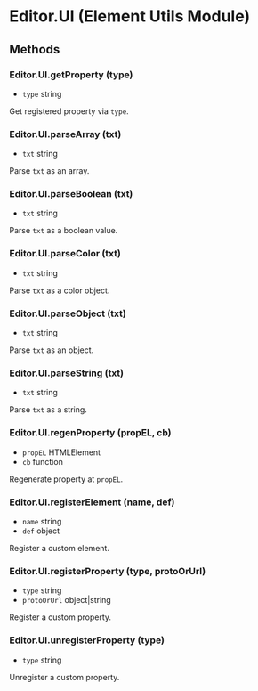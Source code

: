 # Editor.UI (Element Utils Module)

## Methods

### Editor.UI.getProperty (type)

  - `type` string

Get registered property via `type`.

### Editor.UI.parseArray (txt)

  - `txt` string

Parse `txt` as an array.

### Editor.UI.parseBoolean (txt)

  - `txt` string

Parse `txt` as a boolean value.

### Editor.UI.parseColor (txt)

  - `txt` string

Parse `txt` as a color object.

### Editor.UI.parseObject (txt)

  - `txt` string

Parse `txt` as an object.

### Editor.UI.parseString (txt)

  - `txt` string

Parse `txt` as a string.

### Editor.UI.regenProperty (propEL, cb)

  - `propEL` HTMLElement
  - `cb` function

Regenerate property at `propEL`.

### Editor.UI.registerElement (name, def)

  - `name` string
  - `def` object

Register a custom element.

### Editor.UI.registerProperty (type, protoOrUrl)

  - `type` string
  - `protoOrUrl` object|string

Register a custom property.

### Editor.UI.unregisterProperty (type)

  - `type` string

Unregister a custom property.
